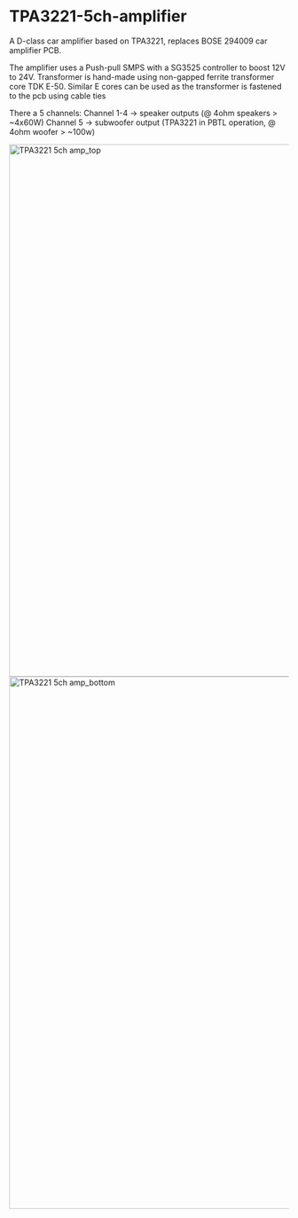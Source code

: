 # TPA3221-5ch-amplifier
A D-class car amplifier based on TPA3221, replaces BOSE 294009 car amplifier PCB.

The amplifier uses a Push-pull SMPS with a SG3525 controller to boost 12V to 24V. Transformer is hand-made using non-gapped ferrite transformer core TDK E-50.
Similar E cores can be used as the transformer is fastened to the pcb using cable ties 

There a 5 channels:
Channel 1-4 -> speaker outputs (@ 4ohm speakers > ~4x60W)
Channel 5   -> subwoofer output (TPA3221 in PBTL operation, @ 4ohm woofer > ~100w)

<img width="1723" height="960" alt="TPA3221 5ch amp_top" src="https://github.com/user-attachments/assets/bade7e53-321b-4a94-8dcd-c1da7d7f54b0" />
<img width="1723" height="960" alt="TPA3221 5ch amp_bottom" src="https://github.com/user-attachments/assets/bbff3caf-1d4d-4707-9e5b-a548cb0fca72" />
